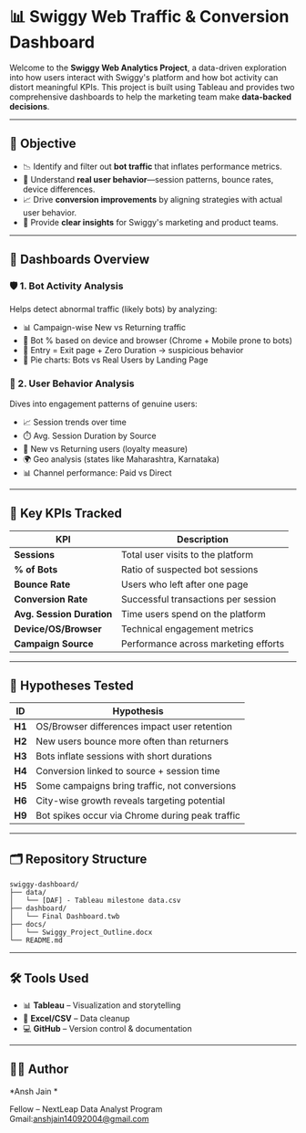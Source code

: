
# 📊 Swiggy Web Traffic & Conversion Dashboard

Welcome to the **Swiggy Web Analytics Project**, a data-driven exploration into how users interact with Swiggy's platform and how bot activity can distort meaningful KPIs. This project is built using Tableau and provides two comprehensive dashboards to help the marketing team make **data-backed decisions**.

---

## 🎯 Objective

- 📉 Identify and filter out **bot traffic** that inflates performance metrics.
- 👥 Understand **real user behavior**—session patterns, bounce rates, device differences.
- 📈 Drive **conversion improvements** by aligning strategies with actual user behavior.
- 🧠 Provide **clear insights** for Swiggy's marketing and product teams.

---

## 🧩 Dashboards Overview

### 🛡️ 1. Bot Activity Analysis

Helps detect abnormal traffic (likely bots) by analyzing:

- 📊 Campaign-wise New vs Returning traffic
- 🧪 Bot % based on device and browser (Chrome + Mobile prone to bots)
- 🧭 Entry = Exit page + Zero Duration → suspicious behavior
- 🥧 Pie charts: Bots vs Real Users by Landing Page

### 👥 2. User Behavior Analysis

Dives into engagement patterns of genuine users:

- 📈 Session trends over time
- ⏱️ Avg. Session Duration by Source
- 🔄 New vs Returning users (loyalty measure)
- 🌍 Geo analysis (states like Maharashtra, Karnataka)
- 📊 Channel performance: Paid vs Direct

---

## 📌 Key KPIs Tracked

| KPI | Description |
|-----|-------------|
| **Sessions** | Total user visits to the platform |
| **% of Bots** | Ratio of suspected bot sessions |
| **Bounce Rate** | Users who left after one page |
| **Conversion Rate** | Successful transactions per session |
| **Avg. Session Duration** | Time users spend on the platform |
| **Device/OS/Browser** | Technical engagement metrics |
| **Campaign Source** | Performance across marketing efforts |

---

## 🧠 Hypotheses Tested

| ID | Hypothesis |
|----|------------|
| **H1** | OS/Browser differences impact user retention |
| **H2** | New users bounce more often than returners |
| **H3** | Bots inflate sessions with short durations |
| **H4** | Conversion linked to source + session time |
| **H5** | Some campaigns bring traffic, not conversions |
| **H6** | City-wise growth reveals targeting potential |
| **H9** | Bot spikes occur via Chrome during peak traffic |

---

## 🗂️ Repository Structure

```
swiggy-dashboard/
├── data/
│   └── [DAF] - Tableau milestone data.csv
├── dashboard/
│   └── Final Dashboard.twb
├── docs/
│   └── Swiggy_Project_Outline.docx
└── README.md
```
---
## 🛠️ Tools Used

- 📊 **Tableau** – Visualization and storytelling
- 🧾 **Excel/CSV** – Data cleanup
- 💻 **GitHub** – Version control & documentation

---

## 🙋‍♂️ Author

*Ansh Jain  *

Fellow – NextLeap Data Analyst Program  
Gmail:anshjain14092004@gmail.com
